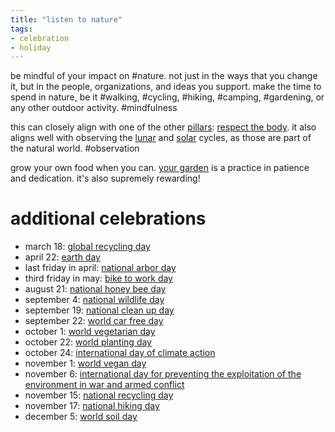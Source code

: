 ```yaml
---
title: "listen to nature"
tags:
- celebration
- holiday
---
```


be mindful of your impact on #nature. not just in the ways that you change it, but in the people, organizations, and ideas you support. make the time to spend in nature, be it #walking, #cycling, #hiking, #camping, #gardening, or any other outdoor activity. #mindfulness

this can closely align with one of the other [pillars](pillars%20of%20practice.md): [respect the body](respect%20the%20body.md). it also aligns well with observing the [lunar](lunar.md) and [solar](solar.md) cycles, as those are part of the natural world. #observation

grow your own food when you can. [your garden](garden.md) is a practice in patience and dedication. it's also supremely rewarding!

# additional celebrations

- march 18: [global recycling day](global%20recycling%20day.md)
- april 22: [earth day](earth%20day.md)
- last friday in april: [national arbor day](national%20arbor%20day.md)
- third friday in may: [bike to work day](bike%20to%20work%20day.md)
- august 21: [national honey bee day](national%20honey%20bee%20day.md)
- september 4: [national wildlife day](national%20wildlife%20day.md)
- september 19: [national clean up day](national%20clean%20up%20day.md)
- september 22: [world car free day](world%20car%20free%20day.md)
- october 1: [world vegetarian day](world%20vegetarian%20day.md)
- october 22: [world planting day](world%20planting%20day.md)
- october 24: [international day of climate action](international%20day%20of%20climate%20action.md)
- november 1: [world vegan day](world%20vegan%20day.md)
- november 6: [international day for preventing the exploitation of the environment in war and armed conflict](international%20day%20for%20preventing%20the%20exploitation%20of%20the%20environment%20in%20war%20and%20armed%20conflict.md)
- november 15: [national recycling day](national%20recycling%20day.md)
- november 17: [national hiking day](national%20hiking%20day.md)
- december 5: [world soil day](world%20soil%20day.md)